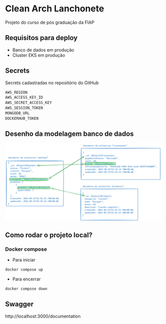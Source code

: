 # Clean Arch Lanchonete
Projeto do curso de pós graduação da FIAP

## Requisitos para deploy
- Banco de dados em produção
- Cluster EKS em produção

## Secrets
Secrets cadastradas no repositório do GitHub

```bash
AWS_REGION
AWS_ACCESS_KEY_ID
AWS_SECRET_ACCESS_KEY
AWS_SESSION_TOKEN
MONGODB_URL
DOCKERHUB_TOKEN
```

## Desenho da modelagem banco de dados
![Desenho da modelagem banco de dados](modelagem_banco_de_dados.png)


## Como rodar o projeto local?
### Docker compose
- Para iniciar
```bash
docker compose up
```
- Para encerrar
```bash
docker compose down
```

## Swagger
http://localhost:3000/documentation

